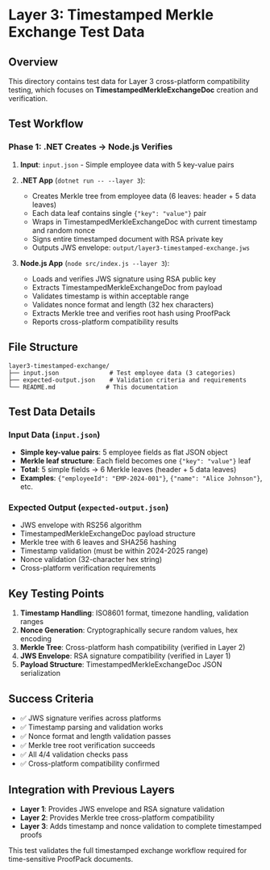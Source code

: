# Layer 3: Timestamped Merkle Exchange Test Data

## Overview

This directory contains test data for Layer 3 cross-platform compatibility testing, which focuses on **TimestampedMerkleExchangeDoc** creation and verification.

## Test Workflow

### Phase 1: .NET Creates → Node.js Verifies
1. **Input**: `input.json` - Simple employee data with 5 key-value pairs
2. **.NET App** (`dotnet run -- --layer 3`):
   - Creates Merkle tree from employee data (6 leaves: header + 5 data leaves)
   - Each data leaf contains single `{"key": "value"}` pair
   - Wraps in TimestampedMerkleExchangeDoc with current timestamp and random nonce
   - Signs entire timestamped document with RSA private key
   - Outputs JWS envelope: `output/layer3-timestamped-exchange.jws`

3. **Node.js App** (`node src/index.js --layer 3`):
   - Loads and verifies JWS signature using RSA public key
   - Extracts TimestampedMerkleExchangeDoc from payload
   - Validates timestamp is within acceptable range
   - Validates nonce format and length (32 hex characters)
   - Extracts Merkle tree and verifies root hash using ProofPack
   - Reports cross-platform compatibility results

## File Structure

```
layer3-timestamped-exchange/
├── input.json              # Test employee data (3 categories)
├── expected-output.json    # Validation criteria and requirements  
└── README.md              # This documentation
```

## Test Data Details

### Input Data (`input.json`)
- **Simple key-value pairs**: 5 employee fields as flat JSON object
- **Merkle leaf structure**: Each field becomes one `{"key": "value"}` leaf
- **Total**: 5 simple fields → 6 Merkle leaves (header + 5 data leaves)
- **Examples**: `{"employeeId": "EMP-2024-001"}`, `{"name": "Alice Johnson"}`, etc.

### Expected Output (`expected-output.json`)
- JWS envelope with RS256 algorithm
- TimestampedMerkleExchangeDoc payload structure
- Merkle tree with 6 leaves and SHA256 hashing
- Timestamp validation (must be within 2024-2025 range)
- Nonce validation (32-character hex string)
- Cross-platform verification requirements

## Key Testing Points

1. **Timestamp Handling**: ISO8601 format, timezone handling, validation ranges
2. **Nonce Generation**: Cryptographically secure random values, hex encoding
3. **Merkle Tree**: Cross-platform hash compatibility (verified in Layer 2)
4. **JWS Envelope**: RSA signature compatibility (verified in Layer 1)
5. **Payload Structure**: TimestampedMerkleExchangeDoc JSON serialization

## Success Criteria

- ✅ JWS signature verifies across platforms
- ✅ Timestamp parsing and validation works
- ✅ Nonce format and length validation passes
- ✅ Merkle tree root verification succeeds
- ✅ All 4/4 validation checks pass
- ✅ Cross-platform compatibility confirmed

## Integration with Previous Layers

- **Layer 1**: Provides JWS envelope and RSA signature validation
- **Layer 2**: Provides Merkle tree cross-platform compatibility
- **Layer 3**: Adds timestamp and nonce validation to complete timestamped proofs

This test validates the full timestamped exchange workflow required for time-sensitive ProofPack documents.